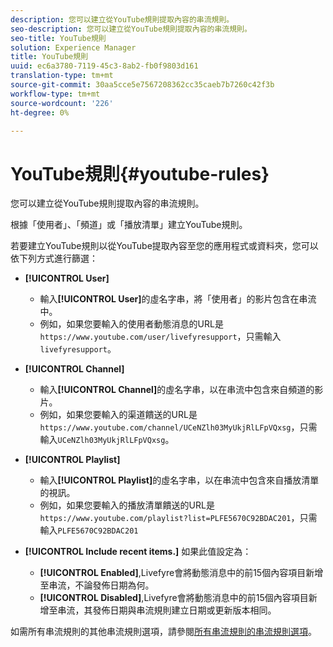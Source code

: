 ```yaml
---
description: 您可以建立從YouTube規則提取內容的串流規則。
seo-description: 您可以建立從YouTube規則提取內容的串流規則。
seo-title: YouTube規則
solution: Experience Manager
title: YouTube規則
uuid: ec6a3780-7119-45c3-8ab2-fb0f9803d161
translation-type: tm+mt
source-git-commit: 30aa5cce5e7567208362cc35caeb7b7260c42f3b
workflow-type: tm+mt
source-wordcount: '226'
ht-degree: 0%

---
```



# YouTube規則{#youtube-rules}

您可以建立從YouTube規則提取內容的串流規則。

根據「使用者」、「頻道」或「播放清單」建立YouTube規則。

若要建立YouTube規則以從YouTube提取內容至您的應用程式或資料夾，您可以依下列方式進行篩選：

* **[!UICONTROL User]**
   * 輸入&#x200B;**[!UICONTROL User]**&#x200B;的虛名字串，將「使用者」的影片包含在串流中。
   * 例如，如果您要輸入的使用者動態消息的URL是`https://www.youtube.com/user/livefyresupport`，只需輸入`livefyresupport`。

* **[!UICONTROL Channel]**
   * 輸入&#x200B;**[!UICONTROL Channel]**&#x200B;的虛名字串，以在串流中包含來自頻道的影片。
   * 例如，如果您要輸入的渠道饋送的URL是`https://www.youtube.com/channel/UCeNZlh03MyUkjRlLFpVQxsg`，只需輸入`UCeNZlh03MyUkjRlLFpVQxsg`。

* **[!UICONTROL Playlist]**
   * 輸入&#x200B;**[!UICONTROL Playlist]**&#x200B;的虛名字串，以在串流中包含來自播放清單的視訊。
   * 例如，如果您要輸入的播放清單饋送的URL是`https://www.youtube.com/playlist?list=PLFE5670C92BDAC201`，只需輸入`PLFE5670C92BDAC201`

* **[!UICONTROL Include recent items.]** 如果此值設定為：
   * **[!UICONTROL Enabled]**,Livefyre會將動態消息中的前15個內容項目新增至串流，不論發佈日期為何。
   * **[!UICONTROL Disabled]**,Livefyre會將動態消息中的前15個內容項目新增至串流，其發佈日期與串流規則建立日期或更新版本相同。

如需所有串流規則的其他串流規則選項，請參閱[所有串流規則的串流規則選項](../../c-streams/c-stream-rule-options-for-all-stream-rules.md#c_stream_rule_options_for_all_stream_rules)。
